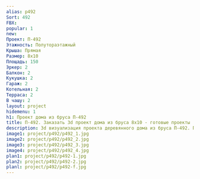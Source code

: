 ```yaml
---
alias: p492
Sort: 492
FBX: 
popular: 1
new: 
Проект: П-492
Этажность: Полутораэтажный
Крыша: Прямая
Размер: 8х10
Площадь: 150
Эркер: 2
Балкон: 2
Кукушка: 2
Гараж: 2
Котельная: 2
Терраса: 2
В чашу: 2
layout: project
hidemenu: 1
h1: Проект дома из бруса П-492
title: П-492. Заказать 3d проект дома из бруса 8х10 - готовые проекты
description: 3d визуализация проекта деревянного дома из бруса П-492. Площадь 150 м2, размер 8х10. Вы можете внести любые изменения в проект.
image1: project/p492/p492_1.jpg
image2: project/p492/p492_2.jpg
image3: project/p492/p492_3.jpg
image4: project/p492/p492_4.jpg
plan1: project/p492/p492-1.jpg
plan2: project/p492/p492-2.jpg
planl: project/p492/p492-f.jpg
---
```

